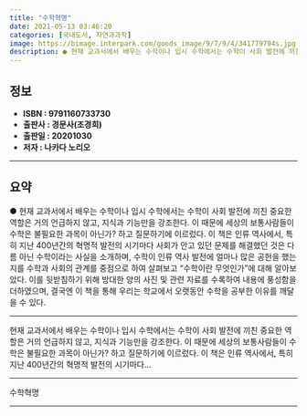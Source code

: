 ```yaml
---
title: "수학혁명"
date: 2021-05-13 03:46:20
categories: [국내도서, 자연과과학]
image: https://bimage.interpark.com/goods_image/9/7/9/4/341779794s.jpg
description: ● 현재 교과서에서 배우는 수학이나 입시 수학에서는 수학이 사회 발전에 끼친 중요한 역할은 거의 언급하지 않고, 지식과 기능만을 강조한다. 이 때문에 세상의 보통사람들이 수학은 불필요한 과목이 아닌가? 하고 질문하기에 이르렀다. 이 책은 인류 역사에서, 특히 지난 400년간의 혁명적
---
```


## **정보**

- **ISBN : 9791160733730**
- **출판사 : 경문사(조경희)**
- **출판일 : 20201030**
- **저자 : 나카다 노리오**

------



## **요약**

●  현재 교과서에서 배우는 수학이나 입시 수학에서는 수학이 사회 발전에 끼친 중요한 역할은 거의 언급하지 않고, 지식과 기능만을 강조한다. 이 때문에 세상의 보통사람들이 수학은 불필요한 과목이 아닌가? 하고 질문하기에 이르렀다. 이 책은 인류 역사에서, 특히 지난 400년간의 혁명적 발전의 시기마다 사회가 안고 있던 문제를 해결했던 것은 다름 아닌 수학이라는 사실을 소개하며, 수학이 인류 역사 발전에 얼마나 많은 공헌을 했는지를 수학과 사회의 관계를 중점으로 하여 살펴보고 “수학이란 무엇인가”에 대해 알아보았다. 이를 뒷받침하기 위해 방대한 양의 사진 및 관련 자료를 수록하여 내용에 풍성함을 더하였으며, 결국엔 이 책을 통해 우리는 학교에서 오랫동안 수학을 공부한 이유를 깨달을 수 있다.

------

현재 교과서에서 배우는 수학이나 입시 수학에서는 수학이 사회 발전에 끼친 중요한 역할은 거의 언급하지 않고, 지식과 기능만을 강조한다. 이 때문에 세상의 보통사람들이 수학은 불필요한 과목이 아닌가? 하고 질문하기에 이르렀다.
  이 책은 인류 역사에서, 특히 지난 400년간의 혁명적 발전의 시기마다... 

------


수학혁명 

------


